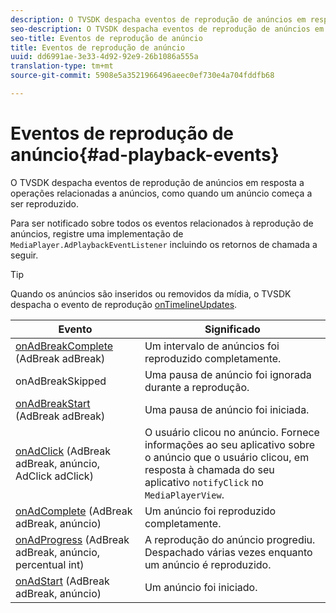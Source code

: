 ```yaml
---
description: O TVSDK despacha eventos de reprodução de anúncios em resposta a operações relacionadas a anúncios, como quando um anúncio começa a ser reproduzido.
seo-description: O TVSDK despacha eventos de reprodução de anúncios em resposta a operações relacionadas a anúncios, como quando um anúncio começa a ser reproduzido.
seo-title: Eventos de reprodução de anúncio
title: Eventos de reprodução de anúncio
uuid: dd6991ae-3e33-4d92-92e9-26b1086a555a
translation-type: tm+mt
source-git-commit: 5908e5a3521966496aeec0ef730e4a704fddfb68

---
```



# Eventos de reprodução de anúncio{#ad-playback-events}

O TVSDK despacha eventos de reprodução de anúncios em resposta a operações relacionadas a anúncios, como quando um anúncio começa a ser reproduzido.

Para ser notificado sobre todos os eventos relacionados à reprodução de anúncios, registre uma implementação de `MediaPlayer.AdPlaybackEventListener` incluindo os retornos de chamada a seguir.

>[!TIP]
>
>Quando os anúncios são inseridos ou removidos da mídia, o TVSDK despacha o evento de reprodução [onTimelineUpdates](https://help.adobe.com/en_US/primetime/api/psdk/javadoc_1.4/com/adobe/mediacore/MediaPlayer.PlaybackEventListener.html#onTimelineUpdated()).

| Evento | Significado |
|---|---|
| [onAdBreakComplete](https://help.adobe.com/en_US/primetime/api/psdk/javadoc_1.4/com/adobe/mediacore/MediaPlayer.AdPlaybackEventListener.html#onAdBreakComplete(com.adobe.mediacore.timeline.advertising.AdBreak)) (AdBreak adBreak) | Um intervalo de anúncios foi reproduzido completamente. |
| onAdBreakSkipped | Uma pausa de anúncio foi ignorada durante a reprodução. |
| [onAdBreakStart](https://help.adobe.com/en_US/primetime/api/psdk/javadoc_1.4/com/adobe/mediacore/MediaPlayer.AdPlaybackEventListener.html#onAdBreakStart(com.adobe.mediacore.timeline.advertising.AdBreak)) (AdBreak adBreak) | Uma pausa de anúncio foi iniciada. |
| [onAdClick](https://help.adobe.com/en_US/primetime/api/psdk/javadoc_1.4/com/adobe/mediacore/MediaPlayer.AdPlaybackEventListener.html#onAdClick(com.adobe.mediacore.timeline.advertising.AdBreak,%20com.adobe.mediacore.timeline.advertising.Ad,%20com.adobe.mediacore.timeline.advertising.AdClick)) (AdBreak adBreak, anúncio, AdClick adClick) | O usuário clicou no anúncio. Fornece informações ao seu aplicativo sobre o anúncio que o usuário clicou, em resposta à chamada do seu aplicativo `notifyClick` no `MediaPlayerView`. |
| [onAdComplete](https://help.adobe.com/en_US/primetime/api/psdk/javadoc_1.4/com/adobe/mediacore/MediaPlayer.AdPlaybackEventListener.html#onAdComplete(com.adobe.mediacore.timeline.advertising.AdBreak)) (AdBreak adBreak, anúncio) | Um anúncio foi reproduzido completamente. |
| [onAdProgress](https://help.adobe.com/en_US/primetime/api/psdk/javadoc_1.4/com/adobe/mediacore/MediaPlayer.AdPlaybackEventListener.html#onAdProgress(com.adobe.mediacore.timeline.advertising.AdBreak,com.adobe.mediacore.timeline.advertising.Ad,%20int)) (AdBreak adBreak, anúncio, percentual int) | A reprodução do anúncio progrediu. Despachado várias vezes enquanto um anúncio é reproduzido. |
| [onAdStart](https://help.adobe.com/en_US/primetime/api/psdk/javadoc_1.4/com/adobe/mediacore/MediaPlayer.AdPlaybackEventListener.html#onAdStart(com.adobe.mediacore.timeline.advertising.AdBreak,%20com.adobe.mediacore.timeline.advertising.Ad)) (AdBreak adBreak, anúncio) | Um anúncio foi iniciado. |